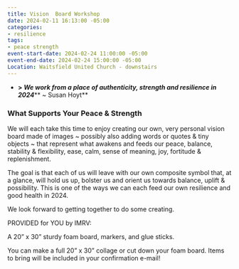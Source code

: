 ```yaml
---
title: Vision  Board Workshop
date: 2024-02-11 16:13:00 -05:00
categories:
- resilience
tags:
- peace strength
event-start-date: 2024-02-24 11:00:00 -05:00
event-end-date: 2024-02-24 15:00:00 -05:00
Location: Waitsfield United Church - downstairs
---
```


* **> *We work from a place of authenticity, strength and resilience in 2024*****
~ Susan Hoyt**




### What Supports Your Peace & Strength

We will each take this time to enjoy creating our own, very personal vision board made of images ~ possibly also adding words or quotes & tiny objects ~ that represent what awakens and feeds our peace, balance, stability & flexibility, ease, calm, sense of meaning, joy, fortitude & replenishment. 

The goal is that each of us will leave with our own composite symbol that, at a glance, will hold us up, bolster us and orient us towards balance, uplift & possibility. This is one of the ways we can each feed our own resilience and good health in 2024.

We look forward to getting together to do some creating.



PROVIDED for YOU by IMRV:

A 20” x 30” sturdy foam board, markers, and glue sticks.

You can make a full 20” x 30” collage or cut down your foam board. 
Items to bring will be included in your confirmation e-mail!
